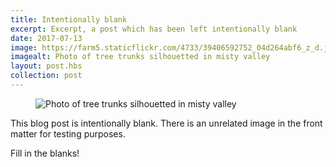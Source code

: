 ```yaml
---
title: Intentionally blank
excerpt: Excerpt, a post which has been left intentionally blank
date: 2017-07-13
image: https://farm5.staticflickr.com/4733/39406592752_04d264abf6_z_d.jpg
imagealt: Photo of tree trunks silhouetted in misty valley
layout: post.hbs
collection: post
---
```


<figure>

![Photo of tree trunks silhouetted in misty valley](https://farm5.staticflickr.com/4733/39406592752_04d264abf6_z_d.jpg)

<figcaption></figcaption>
</figure>

This blog post is intentionally blank. There is an unrelated image in the front matter for testing purposes.

Fill in the blanks!

